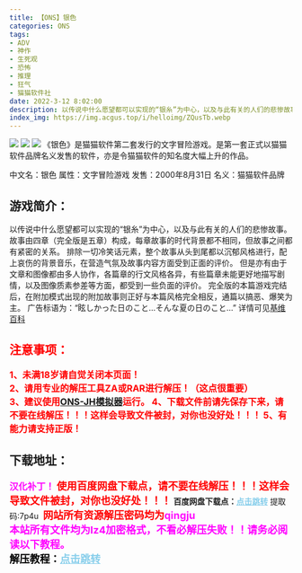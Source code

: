```yaml
---
title: 【ONS】银色
categories: ONS
tags:
- ADV
- 神作
- 生死观
- 恐怖
- 推理
- 狂气
- 猫猫软件社
date: 2022-3-12 8:02:00
description: 以传说中什么愿望都可以实现的“银糸”为中心，以及与此有关的人们的悲惨故事。故事由四章（完全版是五章）构成，每章故事的时代背景都不相同，但故事之间都有紧密的关系。
index_img: https://img.acgus.top/i/helloimg/ZQusTb.webp
---
```

![](https://img.acgus.top/i/helloimg/ZQusTb.webp)
![](https://img.acgus.top/i/helloimg/ZQutUo.webp)
![](https://img.acgus.top/i/helloimg/ZQuAFD.webp)
《银色》是猫猫软件第二套发行的文字冒险游戏。是第一套正式以猫猫软件品牌名义发售的软件，亦是令猫猫软件的知名度大幅上升的作品。

中文名：银色
属性：文字冒险游戏
发售：2000年8月31日
名义：猫猫软件品牌

## 游戏简介：
以传说中什么愿望都可以实现的“银糸”为中心，以及与此有关的人们的悲惨故事。
故事由四章（完全版是五章）构成，每章故事的时代背景都不相同，但故事之间都有紧密的关系。
排除一切冷笑话元素，整个故事从头到尾都以沉郁风格进行，配上哀伤的背景音乐，在营造气氛及故事内容方面受到正面的评价。
但是亦有由于文章和图像都由多人协作，各篇章的行文风格各异，有些篇章未能更好地描写剧情，以及图像质素参差等方面，都受到一些负面的评价。
完全版的本篇游戏完结后，在附加模式出现的附加故事则正好与本篇风格完全相反，通篇以搞恶、爆笑为主。
广告标语为：“眩しかった日のこと…そんな夏の日のこと…”
详情可见[基维百科](https://zh.m.wikipedia.org/wiki/%E9%8A%80%E8%89%B2_(%E9%81%8A%E6%88%B2))




## <font color=#FF0000 >注意事项：</font>
<font color=#FF0000 size=3><b>1、未满18岁请自觉关闭本页面！  
2、请用专业的解压工具ZA或RAR进行解压！（这点很重要）           
3、建议使用[ONS-JH模拟器](https://wwi.lanzoui.com/imwAbsndlch)运行。
4、下载文件前请先保存下来，请不要在线解压！！！这样会导致文件被封，对你也没好处！！！
5、有能力请支持正版！</b></font>

## 下载地址：
<font color=#FF00FF size=3>**汉化补丁！**</font>
<font color=#FF0000 size=4>**使用百度网盘下载点，请不要在线解压！！！这样会导致文件被封，对你也没好处！！！**</font>
<b>百度网盘下载点：</b><a href="https://pan.baidu.com/s/1IA-tyM_C1qZ7BG8hLKv3Mg?pwd=7p4u" style="color: #87CEEB;"><b>点击跳转</b></a> 提取码:7p4u
<a style="padding: 0" href="https://post.qingju.org/AD/"><img style="max-width:100%" src="https://img.acgus.top/i/2024/07/478f689b8021d8d499ab43d21acf137a.gif" alt=""></a>
<b><font color=#FF0000 size=4>网站所有资源解压密码均为</b></font><b><font color=#FF00FF size=4>qingju</font><font color=#FF0000 ></font></b><br><b><font color=#FF00FF size=4>本站所有文件均为lz4加密格式，不看必解压失败！！请务必阅读以下教程。</b></font><br><b><font color=#000 size=4>解压教程：</b><a href="https://post.qingju.org/tutorial/000/" style="color: #87CEEB;"><b>点击跳转</b></a>